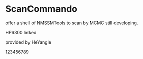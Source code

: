 # ScanCommando
offer a shell of NMSSMTools to scan by MCMC
still developing.

HP6300 linked


provided by HeYangle

123456789

